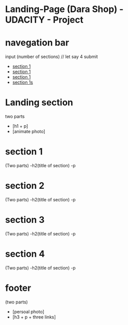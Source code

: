 # Landing-Page (Dara Shop) - UDACITY - Project
# navegation bar
input (number of sections) // let say 4 
submit
- [section 1](#section-1)
- [section 1](#section-2)
- [section 1](#section-3)
- [section 1s](#section-4)
# Landing section
two parts
- [h1 + p]
- [animate photo]
# section 1
(Two parts)
-h2(title of section)
-p
# section 2
(Two parts)
-h2(title of section)
-p
# section 3
(Two parts)
-h2(title of section)
-p
# section 4
(Two parts)
-h2(title of section)
-p
# footer
(two parts)
- [persoal photo]
- [h3 + p + three links]

